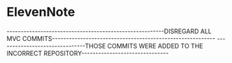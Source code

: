 # ElevenNote

--------------------------------------------------------DISREGARD ALL MVC COMMITS----------------------------------------------------------
-------------------------------THOSE COMMITS WERE ADDED TO THE INCORRECT REPOSITORY-------------------------------
